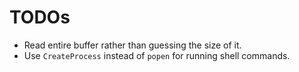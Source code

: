 # TODOs
- Read entire buffer rather than guessing the size of it.
- Use `CreateProcess` instead of `popen` for running shell commands.

